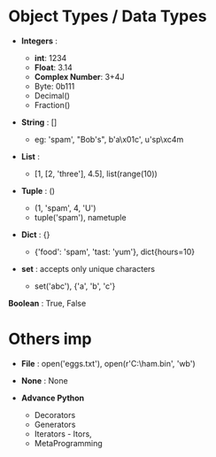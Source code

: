 # Object Types / Data Types

- **Integers** :
    - **int**: 1234
    - **Float**: 3.14
    - **Complex Number**: 3+4J
    - Byte: 0b111
    - Decimal()
    - Fraction()
- **String** : []
    - eg: 'spam', "Bob's", b'a\x01c', u'sp\xc4m
- **List** : 
    - [1, [2, 'three'], 4.5], list(range(10))

- **Tuple** : ()
    - (1, 'spam', 4, 'U')
    - tuple('spam'), nametuple

- **Dict** : {}
    - {'food': 'spam', 'tast: 'yum'}, dict{hours=10}

- **set** : accepts only unique characters
    - set('abc'), {'a', 'b', 'c'}

**Boolean** : True, False

# Others imp 
- **File** : open('eggs.txt'), open(r'C:\ham.bin', 'wb')

- **None** : None

- **Advance Python**
    - Decorators
    - Generators
    - Iterators - Itors,
    - MetaProgramming

